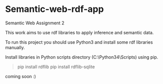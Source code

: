 # Semantic-web-rdf-app
Semantic Web Assignment 2

This work aims to use rdf libraries to apply inference and semantic data.

To run this project you should use Python3 and install some rdf libraries manually.

Install libraries in Python scripts directory (C:\Python34\Scripts) using pip.
> pip install rdflib
> pip install rdflib-sqlite

coming soon :)
